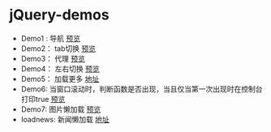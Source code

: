 # jQuery-demos


- Demo1 : 导航
[预览](https://arya1957.github.io/jQuery-demos/demo1/index.html)  </br>
- Demo2： tab切换
[预览](https://arya1957.github.io/jQuery-demos/demo2/index.html) </br>
- Demo3： 代理
[预览](https://arya1957.github.io/jQuery-demos/demo3/index.html)  </br>
- Demo4： 左右切换
[预览](https://arya1957.github.io/jQuery-demos/demo4/index.html) </br>
- Demo5： 加载更多
[地址](https://github.com/Arya1957/jQuery-demos/tree/master/demo5) </br>
- Demo6: 当窗口滚动时，判断函数是否出现，当且仅当第一次出现时在控制台打印true
[预览](https://arya1957.github.io/jQuery-demos/demo6/index.html)  </br>
- Demo7: 图片懒加载
[预览](https://arya1957.github.io/jQuery-demos/demo7/index.html)  </br>
- loadnews: 新闻懒加载
[地址](https://github.com/Arya1957/jQuery-demos/tree/master/loadnews)  </br>
